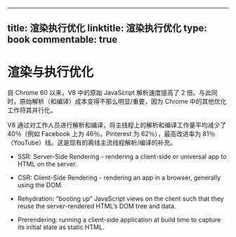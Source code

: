 
---
title: 渲染执行优化
linktitle: 渲染执行优化
type: book
commentable: true
---

# 渲染与执行优化

自 Chrome 60 以来，V8 中的原始 JavaScript 解析速度提高了 2 倍。与此同时，原始解析（和编译）成本变得不那么明显/重要，因为 Chrome 中的其他优化工作将其并行化。

V8 通过对工作人员进行解析和编译，将主线程上的解析和编译工作量平均减少了 40％（例如 Facebook 上为 46％，Pinterest 为 62％），最高改进率为 81％（YouTube）线。这是现有的离线主流线程解析/编译的补充。

- SSR: Server-Side Rendering - rendering a client-side or universal app to HTML on the server.

- CSR: Client-Side Rendering - rendering an app in a browser, generally using the DOM.

- Rehydration: “booting up” JavaScript views on the client such that they reuse the server-rendered HTML’s DOM tree and data.

- Prerendering: running a client-side application at build time to capture its initial state as static HTML.

    